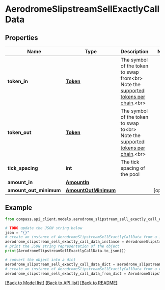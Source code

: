 # AerodromeSlipstreamSellExactlyCallData


## Properties

Name | Type | Description | Notes
------------ | ------------- | ------------- | -------------
**token_in** | [**Token**](Token.md) | The symbol of the token to swap from&lt;br&gt; Note the [supported tokens per chain](/#/#token-table).&lt;br&gt; | 
**token_out** | [**Token**](Token.md) | The symbol of the token to swap to&lt;br&gt; Note the [supported tokens per chain](/#/#token-table).&lt;br&gt; | 
**tick_spacing** | **int** | The tick spacing of the pool | 
**amount_in** | [**AmountIn**](AmountIn.md) |  | 
**amount_out_minimum** | [**AmountOutMinimum**](AmountOutMinimum.md) |  | [optional] 

## Example

```python
from compass.api_client.models.aerodrome_slipstream_sell_exactly_call_data import AerodromeSlipstreamSellExactlyCallData

# TODO update the JSON string below
json = "{}"
# create an instance of AerodromeSlipstreamSellExactlyCallData from a JSON string
aerodrome_slipstream_sell_exactly_call_data_instance = AerodromeSlipstreamSellExactlyCallData.from_json(json)
# print the JSON string representation of the object
print(AerodromeSlipstreamSellExactlyCallData.to_json())

# convert the object into a dict
aerodrome_slipstream_sell_exactly_call_data_dict = aerodrome_slipstream_sell_exactly_call_data_instance.to_dict()
# create an instance of AerodromeSlipstreamSellExactlyCallData from a dict
aerodrome_slipstream_sell_exactly_call_data_from_dict = AerodromeSlipstreamSellExactlyCallData.from_dict(aerodrome_slipstream_sell_exactly_call_data_dict)
```
[[Back to Model list]](../README.md#documentation-for-models) [[Back to API list]](../README.md#documentation-for-api-endpoints) [[Back to README]](../README.md)


